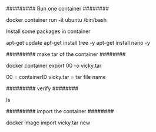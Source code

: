 
#########  Run one container  ########

docker container run -it ubuntu /bin/bash 

Install some packages in container 


apt-get update
apt-get install tree -y
apt-get install nano -y



#########  make tar of the container  ########

docker container export 00 -o vicky.tar

00 = containerID
vicky.tar = tar file name 


#########  verify  ########

ls 


#########  import the container   ########


docker image import vicky.tar new
